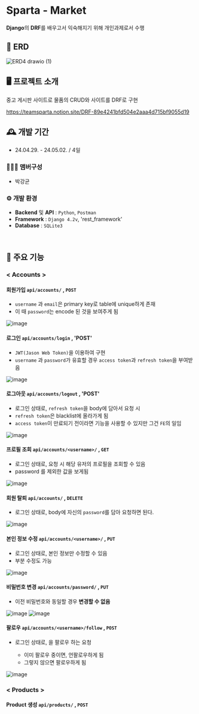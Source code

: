 # Sparta - Market
**Django**의 **DRF**를 배우고서 익숙해지기 위해 개인과제로서 수행

## 📑 ERD
![ERD4 drawio (1)](https://github.com/pkg0203/SpartaMarket_DRF/assets/141356379/e88cd6a2-754d-44d1-9c5d-c178e659ac3b)




## 🖥️ 프로젝트 소개
중고 게시판 사이트로 물품의 CRUD와 사이트를 DRF로 구현

https://teamsparta.notion.site/DRF-89e4241bfd504e2aaa4d715bf9055d19
<br>

## 🕰️ 개발 기간
* 24.04.29. - 24.05.02. / 4일

### 🧑‍🤝‍🧑 맴버구성 
* 박강균


### ⚙️ 개발 환경
- **Backend** 및 **API** : `Python`, `Postman`
- **Framework** : `Django 4.2v`, 'rest_framework'
- **Database** : `SQLite3`
<br>



## 📌 주요 기능
### < Accounts >
#### 회원가입 `api/accounts/` , `POST`
- `username` 과 `email`은 primary key로 table에 unique하게 존재
- 이 때 `password`는 encode 된 것을 보여주게 됨

![image](https://github.com/pkg0203/SpartaMarket_DRF/assets/141356379/e9d1eff8-31d9-4a2e-95dd-558d4d19fd69)

#### 로그인 `api/accounts/login` , 'POST'
- `JWT(Jason Web Token)`을 이용하여 구현
- `username` 과 `password`가 유효할 경우 `access token`과 `refresh token`을 부여받음

![image](https://github.com/pkg0203/SpartaMarket_DRF/assets/141356379/0b09f71e-6d83-43ce-8f32-65b6b40f3a79)

#### 로그아웃 `api/accounts/logout` , 'POST'
- 로그인 상태로, `refresh token`을 body에 담아서 요청 시
- `refresh token`은 blacklist에 올라가게 됨
-  `access token`이 만료되기 전이라면 기능을 사용할 수 있지만 그건 `FE`의 일임
  
![image](https://github.com/pkg0203/SpartaMarket_DRF/assets/141356379/7cb9a1dc-725f-449c-b37c-7eb91e9ce544)

#### 프로필 조회 `api/accounts/<username>/` , `GET`
- 로그인 상태로, 요청 시 해당 유저의 프로필을 조회할 수 있음
- password 를 제외한 값을 보게됨

![image](https://github.com/pkg0203/SpartaMarket_DRF/assets/141356379/f3dbd9b7-0b36-4402-9f6c-194e2f0f17e9)

#### 회원 탈퇴 `api/accounts/` , `DELETE`
- 로그인 상태로, body에 자신의 `password`를 담아 요청하면 된다.

![image](https://github.com/pkg0203/SpartaMarket_DRF/assets/141356379/ac4f0104-41c1-4ec9-be32-d78fc36793a8)

#### 본인 정보 수정 `api/accounts/<username>/` , `PUT`
- 로그인 상태로, 본인 정보만 수정할 수 있음
- 부분 수정도 가능
  
![image](https://github.com/pkg0203/SpartaMarket_DRF/assets/141356379/7c3e25e5-bb28-460a-baa3-bb0a673ecb4c)

#### 비밀번호 변경 `api/accounts/password/` , `PUT`
- 이전 비밀번호와 동일할 경우 **변경할 수 없음**

![image](https://github.com/pkg0203/SpartaMarket_DRF/assets/141356379/d2eafd13-82a6-436d-a9a3-446d84e9661a)
![image](https://github.com/pkg0203/SpartaMarket_DRF/assets/141356379/c6249c4e-a86d-4bbe-96a1-2867476aa7c9)

#### 팔로우 `api/accounts/<username>/follow` , `POST`
- 로그인 상태로, <username> 을 팔로우 하는 요청
  - 이미 팔로우 중이면, 언팔로우하게 됨
  - 그렇지 않으면 팔로우하게 됨 

![image](https://github.com/pkg0203/SpartaMarket_DRF/assets/141356379/992c93d8-44fa-4410-ab1d-a5000f80b0e2)

### < Products >

#### Product 생성 `api/products/` , `POST`
